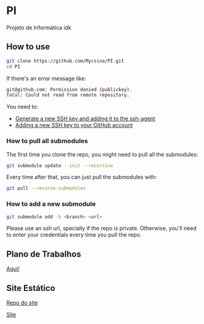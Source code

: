 # PI
Projeto de Informática idk

## How to use
```bash
git clone https://github.com/Mycsina/PI.git
cd PI
```

If there's an error message like:
```bash
git@github.com: Permission denied (publickey).
fatal: Could not read from remote repository.
```
You need to:
  - [Generate a new SSH key and adding it to the ssh-agent](https://help.github.com/en/github/authenticating-to-github/generating-a-new-ssh-key-and-adding-it-to-the-ssh-agent)
  - [Adding a new SSH key to your GitHub account](https://help.github.com/en/github/authenticating-to-github/adding-a-new-ssh-key-to-your-github-account)

### How to pull all submodules

The first time you clone the repo, you might need to pull all the submodules:
```bash
git submodule update --init --recursive
```

Every time after that, you can just pull the submodules with:
```bash
git pull --recurse-submodules
```

### How to add a new submodule

```bash
git submodule add -b <branch> <url>
```

Please use an ssh url, specially if the repo is private. Otherwise, you'll need to enter your credentials every time you pull the repo.

## Plano de Trabalhos
[Aqui!](https://uapt33090-my.sharepoint.com/:w:/g/personal/andremacardoso_ua_pt/ESa1eF8ggjROrkv4Rj_uoPIBZDdsky7rbR7YuO-OgIqXIQ?e=CmTdgs)

## Site Estático
[Repo do site](https://github.com/agh4m/PI-SITE)

[Site](https://agh4m.github.io/PI-SITE/)
